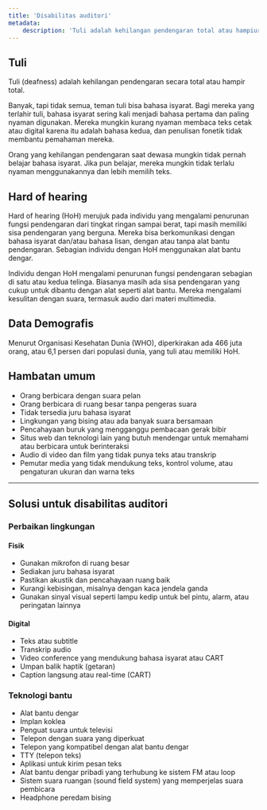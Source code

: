 ```yaml
---
title: 'Disabilitas auditori'
metadata:
    description: 'Tuli adalah kehilangan pendengaran total atau hampiur total, sedangkan hard of hearing mencakup gangguan ringan hingga berat. Keduanya memengaruhi cara orang berkomunikasi dan mengakses informasi.'
---
```


## Tuli

Tuli (deafness) adalah kehilangan pendengaran secara total atau hampir total.

Banyak, tapi tidak semua, teman tuli bisa bahasa isyarat. Bagi mereka yang terlahir tuli, bahasa isyarat sering kali menjadi bahasa pertama dan paling nyaman digunakan. Mereka mungkin kurang nyaman membaca teks cetak atau digital karena itu adalah bahasa kedua, dan penulisan fonetik tidak membantu pemahaman mereka.

Orang yang kehilangan pendengaran saat dewasa mungkin tidak pernah belajar bahasa isyarat. Jika pun belajar, mereka mungkin tidak terlalu nyaman menggunakannya dan lebih memilih teks.

## Hard of hearing

Hard of hearing (HoH) merujuk pada individu yang mengalami penurunan fungsi pendengaran dari tingkat ringan sampai berat, tapi masih memiliki sisa pendengaran yang berguna. Mereka bisa berkomunikasi dengan bahasa isyarat dan/atau bahasa lisan, dengan atau tanpa alat bantu pendengaran. Sebagian individu dengan HoH menggunakan alat bantu dengar.

Individu dengan HoH mengalami penurunan fungsi pendengaran sebagian di satu atau kedua telinga. Biasanya masih ada sisa pendengaran yang cukup untuk dibantu dengan alat seperti alat bantu. Mereka mengalami kesulitan dengan suara, termasuk audio dari materi multimedia.

## Data Demografis

Menurut Organisasi Kesehatan Dunia (WHO), diperkirakan ada 466 juta orang, atau 6,1 persen dari populasi dunia, yang tuli atau memiliki HoH.

## Hambatan umum

- Orang berbicara dengan suara pelan  
- Orang berbicara di ruang besar tanpa pengeras suara  
- Tidak tersedia juru bahasa isyarat  
- Lingkungan yang bising atau ada banyak suara bersamaan  
- Pencahayaan buruk yang mengganggu pembacaan gerak bibir  
- Situs web dan teknologi lain yang butuh mendengar untuk memahami atau berbicara untuk berinteraksi  
- Audio di video dan film yang tidak punya teks atau transkrip  
- Pemutar media yang tidak mendukung teks, kontrol volume, atau pengaturan ukuran dan warna teks

---

## Solusi untuk disabilitas auditori

### Perbaikan lingkungan

#### Fisik

- Gunakan mikrofon di ruang besar  
- Sediakan juru bahasa isyarat  
- Pastikan akustik dan pencahayaan ruang baik  
- Kurangi kebisingan, misalnya dengan kaca jendela ganda  
- Gunakan sinyal visual seperti lampu kedip untuk bel pintu, alarm, atau peringatan lainnya

#### Digital

- Teks atau subtitle  
- Transkrip audio  
- Video conference yang mendukung bahasa isyarat atau CART  
- Umpan balik haptik (getaran)  
- Caption langsung atau real-time (CART)

### Teknologi bantu

- Alat bantu dengar  
- Implan koklea  
- Penguat suara untuk televisi  
- Telepon dengan suara yang diperkuat  
- Telepon yang kompatibel dengan alat bantu dengar  
- TTY (telepon teks)  
- Aplikasi untuk kirim pesan teks  
- Alat bantu dengar pribadi yang terhubung ke sistem FM atau loop  
- Sistem suara ruangan (sound field system) yang memperjelas suara pembicara  
- Headphone peredam bising
